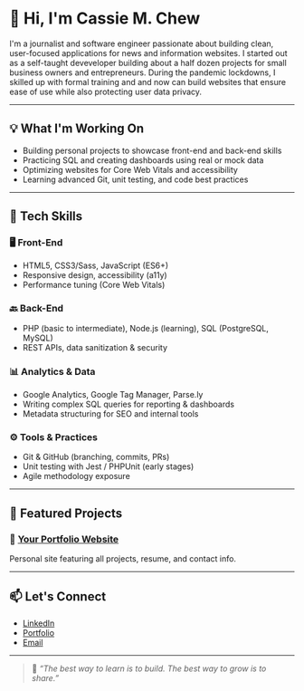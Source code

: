 # 👋 Hi, I'm Cassie M. Chew

I'm a journalist and software engineer passionate about building clean, user-focused applications for news and information websites. I started out as a self-taught deveveloper building about a half dozen projects for small business owners and entrepreneurs. During the pandemic lockdowns, I skilled up with formal training and and now can build websites that ensure ease of use while also protecting user data privacy. 

---

## 💡 What I'm Working On

- Building personal projects to showcase front-end and back-end skills
- Practicing SQL and creating dashboards using real or mock data
- Optimizing websites for Core Web Vitals and accessibility
- Learning advanced Git, unit testing, and code best practices

---

## 🔧 Tech Skills

### 🖥 Front-End
- HTML5, CSS3/Sass, JavaScript (ES6+)
- Responsive design, accessibility (a11y)
- Performance tuning (Core Web Vitals)

### 🔙 Back-End
- PHP (basic to intermediate), Node.js (learning), SQL (PostgreSQL, MySQL)
- REST APIs, data sanitization & security

### 📊 Analytics & Data
- Google Analytics, Google Tag Manager, Parse.ly
- Writing complex SQL queries for reporting & dashboards
- Metadata structuring for SEO and internal tools

### ⚙ Tools & Practices
- Git & GitHub (branching, commits, PRs)
- Unit testing with Jest / PHPUnit (early stages)
- Agile methodology exposure

---

## 📁 Featured Projects

### 📝 [Your Portfolio Website](https://cmchew.github.io/projects/)
Personal site featuring all projects, resume, and contact info.


---

## 📫 Let's Connect

- [LinkedIn](https://www.linkedin.com/in/cassiemchew/)
- [Portfolio](https://cmchew.github.io/projects/)
- [Email](mailto:write_on@hotmail.com)

---

> 💬 *“The best way to learn is to build. The best way to grow is to share.”*


<!--
**cmchew/cmchew** is a ✨ _special_ ✨ repository because its `README.md` (this file) appears on your GitHub profile.

Here are some ideas to get you started:

- 🔭 I’m currently working on ...
- 🌱 I’m currently learning ...
- 👯 I’m looking to collaborate on ...
- 🤔 I’m looking for help with ...
- 💬 Ask me about ...
- 📫 How to reach me: ...
- 😄 Pronouns: ...
- ⚡ Fun fact: ...

### 📊 Analytics Dashboard *(Coming Soon)*
A dashboard powered by mock analytics data with custom SQL reports and visualization tools.

### 🛠 CMS Clone
A simple content management system using PHP and MySQL to demonstrate CRUD operations and dashboard analytics.
-->
